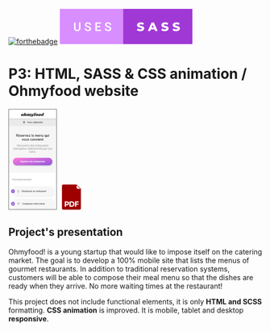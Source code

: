 [![forthebadge](https://forthebadge.com/images/badges/validated-html5.svg)](https://developer.mozilla.org/fr/docs/Glossary/HTML5)
[![forthebadge](./uses-sass.svg)](https://sass-lang.com/)

# P3: HTML, SASS & CSS animation / Ohmyfood website

[![Visit website](./vignette.png)](https://peanuts-83.github.io/ThomasRanque_3_13012022/)
[![Project's presentation SlideShow](./pdf.png)](Slide_P3.pdf)

## Project's presentation

Ohmyfood! is a young startup that would like to impose itself on the catering market. The goal is to develop a 100% mobile site that lists the menus of gourmet restaurants. In addition to traditional reservation systems, customers will be able to compose their meal menu so that the dishes are ready when they arrive. No more waiting times at the restaurant!

This project does not include functional elements, it is only **HTML and SCSS** formatting.
**CSS animation** is improved. It is mobile, tablet and desktop **responsive**.
